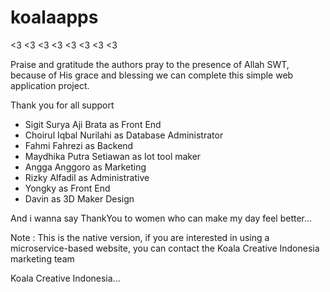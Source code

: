 # koalaapps
<3 <3 <3 <3 <3 <3 <3 <3

Praise and gratitude the authors pray to the presence of Allah SWT,
because of His grace and blessing we can complete this simple web application project.

Thank you for all support
- Sigit Surya Aji Brata as Front End
- Choirul Iqbal Nurilahi as Database Administrator
- Fahmi Fahrezi as Backend
- Maydhika Putra Setiawan as Iot tool maker
- Angga Anggoro as Marketing
- Rizky Alfadil as Administrative
- Yongky as Front End
- Davin as 3D Maker Design

And i wanna say ThankYou to women who can make my day feel better...

Note : This is the native version, if you are interested in using a microservice-based website, you can contact the Koala Creative Indonesia marketing team

Koala Creative Indonesia...